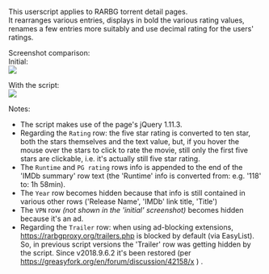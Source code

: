 This userscript applies to RARBG torrent detail pages.  
It rearranges various entries, displays in bold the various rating values, renames a few entries more suitably and use decimal rating for the users' ratings.

Screenshot comparison:  
Initial:  
[![](https://i.imgur.com/fCmbgmol.jpg)](https://i.imgur.com/fCmbgmo.jpg)

With the script:  
[![](https://i.imgur.com/eDQB7M4l.jpg)](https://i.imgur.com/eDQB7M4.jpg)

Notes:  
- The script makes use of the page's jQuery 1.11.3.
- Regarding the `Rating` row: the five star rating is converted to ten star, both the stars themselves and the text value, but, if you hover the mouse over the stars to click to rate the movie, still only the first five stars are clickable, i.e. it's actually still five star rating.
- The `Runtime` and `PG rating` rows info is appended to the end of the 'IMDb summary' row text (the 'Runtime' info is converted from: e.g. '118' to: 1h 58min).
- The `Year` row becomes hidden because that info is still contained in various other rows ('Release Name', 'IMDb' link title, 'Title')
- The `VPN` row *(not shown in the 'initial' screenshot)* becomes hidden because it's an ad.
- Regarding the `Trailer` row: when using ad-blocking extensions, https://rarbgproxy.org/trailers.php is blocked by default (via EasyList). So, in previous script versions the 'Trailer' row was getting hidden by the script. Since v2018.9.6.2 it's been restored (per https://greasyfork.org/en/forum/discussion/42158/x ) .
